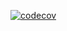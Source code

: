 [![codecov](https://codecov.io/github/IvarOt/SOC-Backend/graph/badge.svg?token=82S8NVU75D)](https://codecov.io/github/IvarOt/SOC-Backend)
